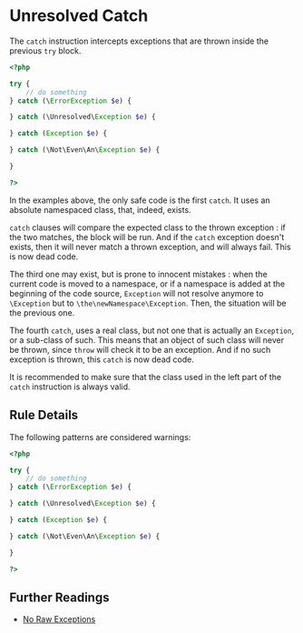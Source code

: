 <!-- Good Practices -->
# Unresolved Catch

The `catch` instruction intercepts exceptions that are thrown inside the previous `try` block. 

```php
<?php

try {
	// do something
} catch (\ErrorException $e) {

} catch (\Unresolved\Exception $e) {

} catch (Exception $e) {

} catch (\Not\Even\An\Exception $e) {

} 

?>
```
In the examples above, the only safe code is the first `catch`. It uses an absolute namespaced class, that, indeed, exists. 

`catch` clauses will compare the expected class to the thrown exception : if the two matches, the block will be run. And if the `catch` exception doesn't exists, then it will never match a thrown exception, and will always fail. This is now dead code. 

The third one may exist, but is prone to innocent mistakes : when the current code is moved to a namespace, or if a namespace is added at the beginning of the code source, `Exception` will not resolve anymore to `\Exception` but to `\the\newNamespace\Exception`. Then, the situation will be the previous one. 

The fourth `catch`, uses a real class, but not one that is actually an `Exception`, or a sub-class of such. This means that an object of such class will never be thrown, since `throw` will check it to be an exception. And if no such exception is thrown, this `catch` is now dead code. 

It is recommended to make sure that the class used in the left part of the `catch` instruction is always valid.

## Rule Details

The following patterns are considered warnings:

```php
<?php

try {
	// do something
} catch (\ErrorException $e) {

} catch (\Unresolved\Exception $e) {

} catch (Exception $e) {

} catch (\Not\Even\An\Exception $e) {

} 

?>
```

## Further Readings
* [No Raw Exceptions](no-raw-exceptions.md)

